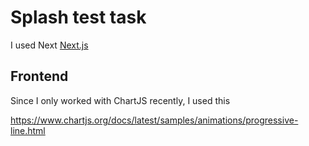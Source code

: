 # Splash test task

I used Next [Next.js](https://nextjs.org/)

## Frontend

Since I only worked with ChartJS recently, I used this

https://www.chartjs.org/docs/latest/samples/animations/progressive-line.html
